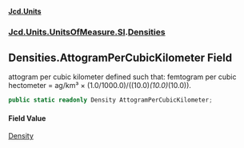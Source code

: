 #### [Jcd.Units](index.md 'index')
### [Jcd.Units.UnitsOfMeasure.SI](Jcd.Units.UnitsOfMeasure.SI.md 'Jcd.Units.UnitsOfMeasure.SI').[Densities](Densities.md 'Jcd.Units.UnitsOfMeasure.SI.Densities')

## Densities.AttogramPerCubicKilometer Field

attogram per cubic kilometer defined such that: femtogram per cubic hectometer = ag/km³ ×
(1.0/1000.0)/((10.0)*(10.0)*(10.0)).

```csharp
public static readonly Density AttogramPerCubicKilometer;
```

#### Field Value
[Density](Density.md 'Jcd.Units.UnitTypes.Density')